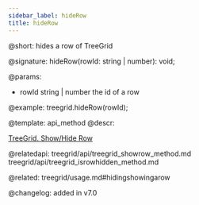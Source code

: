 ```yaml
---
sidebar_label: hideRow
title: hideRow
---          
```


@short: hides a row of TreeGrid

@signature: hideRow(rowId: string | number): void;

@params:
- rowId	string | number   the id of a row

@example:
treegrid.hideRow(rowId);

@template: api_method
@descr:

[TreeGrid. Show/Hide Row](https://snippet.dhtmlx.com/6geqbtvv)

@relatedapi: 
treegrid/api/treegrid_showrow_method.md
treegrid/api/treegrid_isrowhidden_method.md

@related: treegrid/usage.md#hidingshowingarow

@changelog:
added in v7.0

